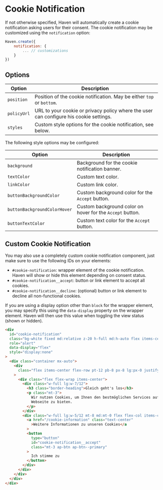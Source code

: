 # Cookie Notification

If not otherwise specified, Haven will automatically create a cookie notification asking users for their consent. The cookie notification may be customized using the `notification` option:

```javascript
Haven.create({
    notification: {
        ... // customizations
    }
})
```

## Options

| Option      | Description                                                                            |
| ----------- | -------------------------------------------------------------------------------------- |
| `position`  | Position of the cookie notification. May be either `top` or `bottom`.                  |
| `policyUrl` | URL to your cookie or privacy policy where the user can configure his cookie settings. |
| `styles`    | Custom style options for the cookie notification, see below.                           |

The following style options may be configured:

| Option                       | Description                                               |
| ---------------------------- | --------------------------------------------------------- |
| `background`                 | Background for the cookie notification banner.            |
| `textColor`                  | Custom text color.                                        |
| `linkColor`                  | Custom link color.                                        |
| `buttonBackgroundColor`      | Custom background color for the `Accept` button.          |
| `buttonBackgroundColorHover` | Custom background color on hover for the `Accept` button. |
| `buttonTextColor`            | Custom text color for the `Accept` button.                |

## Custom Cookie Notification

You may also use a completely custom cookie notification component, just make sure to use the following IDs on your elements:

- `#cookie-notification`: wrapper element of the cookie notification. Haven will show or hide this element depending on consent status.
- `#cookie-notification__accept`: button or link element to accept all cookies.
- `#cookie-notification__decline`: (optional) button or link element to decline all non-functional cookies.

If you are using a display option other than `block` for the wrapper element, you may specify this using the `data-display` property on the wrapper element. Haven will then use this value when toggling the view status (shown or hidden).

```html
<div
  id="cookie-notification"
  class="bg-white fixed md:relative z-20 h-full md:h-auto flex items-center justify-center shadow-md"
  role="alert"
  data-display="flex"
  style="display:none"
>
  <div class="container mx-auto">
    <div
      class="flex items-center flex-row pt-12 pb-8 px-8 lg:px-0 justify-between"
    >
      <div class="flex flex-wrap items-center">
        <div class="w-full lg:w-7/12">
          <h3 class="border-heading">Gleich geht's los</h3>
          <p class="mt-3">
            Wir nutzen Cookies, um Ihnen den bestmöglichen Services auf unserer
            Webseite zu bieten.
          </p>
        </div>
        <div class="w-full lg:w-5/12 mt-8 md:mt-0 flex flex-col items-center">
          <a href="/cookie-information" class="text-center"
            >Weitere Informationen zu unseren Cookies</a
          >
          <button
            type="button"
            id="cookie-notification__accept"
            class="mt-3 ap-btn ap-btn--primary"
          >
            Ich stimme zu
          </button>
        </div>
      </div>
    </div>
  </div>
</div>
```
